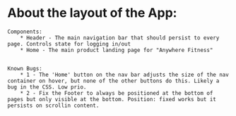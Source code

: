 # About the layout of the App:
    Components:
        * Header - The main navigation bar that should persist to every page. Controls state for logging in/out
        * Home - The main product landing page for "Anywhere Fitness"


    Known Bugs:
        * 1 - The 'Home' button on the nav bar adjusts the size of the nav container on hover, but none of the other buttons do this. Likely a bug in the CSS. Low prio.
        * 2 - Fix the Footer to always be positioned at the bottom of pages but only visible at the bottom. Position: fixed works but it persists on scrollin content.